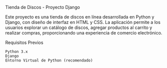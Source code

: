 Tienda de Discos - Proyecto Django

Este proyecto es una tienda de discos en línea desarrollada en Python y Django, con diseño de interfaz en HTML y CSS. La aplicación permite a los usuarios explorar un catálogo de discos, agregar productos al carrito y realizar compras, proporcionando una experiencia de comercio electrónico.

Requisitos Previos

    Python 3.x
    Django
    Entorno Virtual de Python (recomendado)

